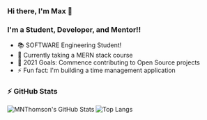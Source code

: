 ### Hi there, I'm Max 👋

### I'm a Student, Developer, and Mentor!!

- 📚 SOFTWARE Engineering Student!
- 🌱 Currently taking a MERN stack course
- 🥅 2021 Goals: Commence contributing to Open Source projects
- ⚡ Fun fact: I'm building a time management application

### ⚡ GitHub Stats

  <img align="left" alt="MNThomson's GitHub Stats" src="https://github-readme-stats.vercel.app/api?username=MNThomson&show_icons=true&hide_border=true" />

![Top Langs](https://github-readme-stats.vercel.app/api/top-langs/?username=MNThomson&layout=compact)
